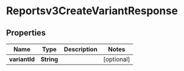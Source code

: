 

# Reportsv3CreateVariantResponse


## Properties

| Name | Type | Description | Notes |
|------------ | ------------- | ------------- | -------------|
|**variantId** | **String** |  |  [optional] |



